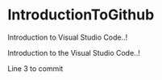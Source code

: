 # IntroductionToGithub

Introduction to Visual Studio Code..!

Introduction to the Visual Studio Code..!

Line 3 to commit



